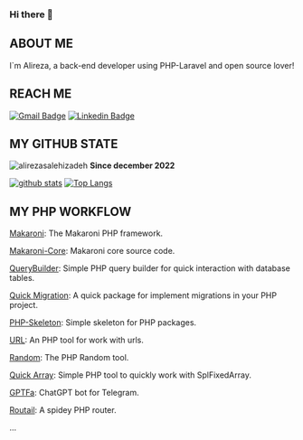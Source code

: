### Hi there 👋


##  ABOUT ME
<p>I`m Alireza, a back-end developer using PHP-Laravel and open source lover!</p>


## REACH ME

[![Gmail Badge](https://img.shields.io/badge/-alirezasalehizadehco@gmail.com-c14438?style=flat&logo=Gmail&logoColor=white&link=mailto:alirezasalehizadehco@gmail.com)](mailto:alirezasalehizadehco@gmail.com)
[![Linkedin Badge](https://img.shields.io/badge/-Alireza%20Salehizadeh-0072b1?style=flat&logo=Linkedin&logoColor=white&link=https://linkedin.com/in/alirezasalehizadeh/)](https://linkedin.com/in/alirezasalehizadeh/) 
</p>

## MY GITHUB STATE

<p align=left> <img src=https://komarev.com/ghpvc/?username=alirezasalehizadeh alt=alirezasalehizadeh /> <b>Since december 2022</b></p>

[![github stats](https://github-readme-stats.vercel.app/api?username=alirezasalehizadeh)](https://github.com/anuraghazra/github-readme-stats) 
[![Top Langs](https://github-readme-stats.vercel.app/api/top-langs/?username=alirezasalehizadeh&layout=compact)](https://github.com/alirezasalehizadeh/github-readme-stats)

## MY PHP WORKFLOW
[Makaroni](https://github.com/Makaroni-Framework/Makaroni): The Makaroni PHP framework.

[Makaroni-Core](https://github.com/Makaroni-Framework/Core): Makaroni core source code.

[QueryBuilder](https://github.com/alirezasalehizadeh/QueryBuilder): Simple PHP query builder for quick interaction with database tables.

[Quick Migration](https://github.com/alirezasalehizadeh/QuickMigration): A quick package for implement migrations in your PHP project.

[PHP-Skeleton](https://github.com/alirezasalehizadeh/php-skeleton): Simple skeleton for PHP packages.

[URL](https://github.com/alirezasalehizadeh/URL): An PHP tool for work with urls.

[Random](https://github.com/alirezasalehizadeh/Random): The PHP Random tool.

[Quick Array](https://github.com/alirezasalehizadeh/QuickArray): Simple PHP tool to quickly work with SplFixedArray.

[GPTFa](https://github.com/alirezasalehizadeh/gptfa): ChatGPT bot for Telegram.

[Routail](https://github.com/alirezasalehizadeh/Routail): A spidey PHP router.

...
